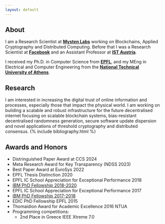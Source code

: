 ```yaml
---
layout: default
---
```


## About

I am a Research Scientist at **[Mysten Labs](https://mystenlabs.com/)** working on Blockchains, Applied Cryptography and Distributed Computing. Before that I was a Research Scientist at **[Facebook](https://ch.linkedin.com/in/eleftherios-kokoris-kogias-52836274)** and an Assistant Professor at **[IST Austria](https://ist.ac.at/)**.

I received my Ph.D. in Computer Science from **[EPFL](https://people.epfl.ch/eleftherios.kokoriskogias?lang=en)**,
and my MEng in Electrical and Computer Engineering from the **[National Technical University of Athens](https://www.ece.ntua.gr/en)**.

## Research

I am interested in increasing the digital trust of online information and processes, especially those that impact the physical world.
I am working on building a scalable and robust infrastructure for the future decentralised internet focusing on scalable blockchain systems, bias-resistant decentralised randomness generation, secure software update dispersion and novel applications of threshold cryptography and distributed consensus.
{% include bibliography.html %}

## Awards and Honors

- Distringuished Paper Award at CCS 2024
- Meta Research Award for Key Transparency (NDSS 2023)
- Best Paper Award at EuroSys 2022
- EPFL Thesis Distinction 2020
- EPFL IC School Appreciation for Exceptional Performance 2018
- [IBM PhD Fellowship 2018-2020](https://actu.epfl.ch/news/a-second-ibm-fellowship-awarded-to-lefteris-koko-2/)
- EPFL IC School Appreciation for Exceptional Performance 2017
- [IBM PhD Fellowship 2017-2018](https://actu.epfl.ch/news/ibm-fellowship-given-to-lefteris-kokoris-kogias/)
- EDIC PhD Fellowship EPFL 2015
- Thomaidion Award for Academic Excellence 2016 NTUA
- Programming competitions:
  - 2nd Place in Greece IEEE Xtreme 7.0
